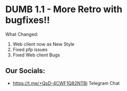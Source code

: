 # DUMB 1.1 - More Retro with bugfixes!!

What Changed:
1. Web client now as New Style
2. Fixed pfp issues
3. Fixed Web client Bugs

## Our Socials:
- https://t.me/+QsD-4CWF1Q82NTBi Telegram Chat

